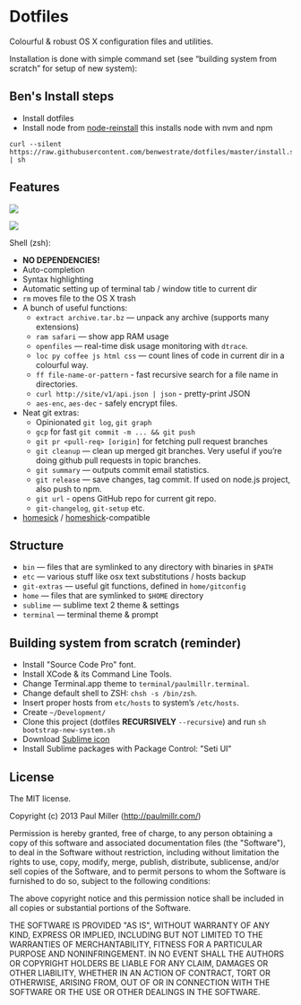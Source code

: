 # Dotfiles
Colourful & robust OS X configuration files and utilities.

Installation is done with simple command set (see “building system from scratch” for setup of new system):

## Ben's Install steps
- Install dotfiles 
- Install node from [node-reinstall](https://github.com/brock/node-reinstall) this installs node with nvm and npm

```
curl --silent https://raw.githubusercontent.com/benwestrate/dotfiles/master/install.sh | sh
```

## Features

![](https://cloud.githubusercontent.com/assets/574696/3210643/80f11554-eed7-11e3-8c8f-5509bc304fc7.png)

![](https://cloud.githubusercontent.com/assets/574696/3210642/7ecc9a00-eed7-11e3-9357-27c2a8576f80.png)

Shell (zsh):

* **NO DEPENDENCIES!**
* Auto-completion
* Syntax highlighting
* Automatic setting up of terminal tab / window title to current dir
* `rm` moves file to the OS X trash
* A bunch of useful functions:
    * `extract archive.tar.bz` — unpack any archive (supports many extensions)
    * `ram safari` — show app RAM usage
    * `openfiles` — real-time disk usage monitoring with `dtrace`.
    * `loc py coffee js html css` — count lines of code
    in current dir in a colourful way.
    * `ff file-name-or-pattern` - fast recursive search for a file name in directories.
    * `curl http://site/v1/api.json | json` - pretty-print JSON
    * `aes-enc`, `aes-dec` - safely encrypt files.
* Neat git extras:
    * Opinionated `git log`, `git graph`
    * `gcp` for fast `git commit -m ... && git push`
    * `git pr <pull-req> [origin]` for fetching pull request branches
    * `git cleanup` — clean up merged git branches. Very useful if
    you’re doing github pull requests in topic branches.
    * `git summary` — outputs commit email statistics.
    * `git release` — save changes, tag commit. If used on node.js project, also push to npm.
    * `git url` - opens GitHub repo for current git repo.
    * `git-changelog`, `git-setup` etc.
* [homesick](https://github.com/technicalpickles/homesick) /
  [homeshick](https://github.com/andsens/homeshick)-compatible

## Structure
* `bin` — files that are symlinked to any directory with binaries in `$PATH`
* `etc` — various stuff like osx text substitutions / hosts backup
* `git-extras` — useful git functions, defined in `home/gitconfig`
* `home` — files that are symlinked to `$HOME` directory
* `sublime` — sublime text 2 theme & settings
* `terminal` — terminal theme & prompt

## Building system from scratch (reminder)

* Install "Source Code Pro" font.
* Install XCode & its Command Line Tools.
* Change Terminal.app theme to `terminal/paulmillr.terminal`.
* Change default shell to ZSH: `chsh -s /bin/zsh`.
* Insert proper hosts from `etc/hosts` to system’s `/etc/hosts`.
* Create `~/Development/`
* Clone this project (dotfiles **RECURSIVELY** `--recursive`) and run `sh bootstrap-new-system.sh`
* Download [Sublime icon](https://dribbble.com/shots/1827862-Yosemite-Sublime-Text-Icon)
* Install Sublime packages with Package Control: "Seti UI"

## License

The MIT license.

Copyright (c) 2013 Paul Miller (http://paulmillr.com/)

Permission is hereby granted, free of charge, to any person obtaining a copy of this software and associated documentation files (the "Software"), to deal in the Software without restriction, including without limitation the rights to use, copy, modify, merge, publish, distribute, sublicense, and/or sell copies of the Software, and to permit persons to whom the Software is furnished to do so, subject to the following conditions:

The above copyright notice and this permission notice shall be included in all copies or substantial portions of the Software.

THE SOFTWARE IS PROVIDED "AS IS", WITHOUT WARRANTY OF ANY KIND, EXPRESS OR IMPLIED, INCLUDING BUT NOT LIMITED TO THE WARRANTIES OF MERCHANTABILITY, FITNESS FOR A PARTICULAR PURPOSE AND NONINFRINGEMENT. IN NO EVENT SHALL THE AUTHORS OR COPYRIGHT HOLDERS BE LIABLE FOR ANY CLAIM, DAMAGES OR OTHER LIABILITY, WHETHER IN AN ACTION OF CONTRACT, TORT OR OTHERWISE, ARISING FROM, OUT OF OR IN CONNECTION WITH THE SOFTWARE OR THE USE OR OTHER DEALINGS IN THE SOFTWARE.
